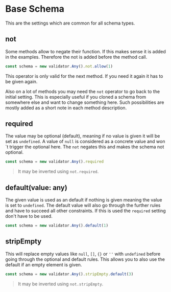 # Base Schema

This are the settings which are common for all schema types.

## not

Some methods allow to negate their function. If this makes sense it is added
in the examples. Therefore the not is added before the method call.

```js
const schema = new validator.Any().not.allow(1)
```

This operator is only valid for the next method. If you need it again it has to
be given again.

Also on a lot of methods you may need the `not` operator to go back to the initial
setting. This is especially useful if you cloned a schema from somewhere else and
want to change something here. Such possibilities are mostly added as a short note
in each method description.

## required

The value may be optional (default), meaning if no value is given it will be set
as `undefined`. A value of `null` is considered as a concrete value and won´t trigger
the optional here. The `not` negates this and makes the schema not optional.

```js
const schema = new validator.Any().required
```

> It may be inverted using `not.required`.

## default(value: any)

The given value is used as an default if nothing is given meaning the value is set
to `undefined`. The default value will also go through the further rules and have
to succeed all other constraints.
If this is used the `required` setting don't have to be used.

```js
const schema = new validator.Any().default(1)
```

## stripEmpty

This will replace empty values like `null`, `[]`, `{}` or `''` with `undefined`
before going through the optional and default rules. This allows you to also use
the default if an empty element is given.

```js
const schema = new validator.Any().stripEmpty.default(3)
```

> It may be inverted using `not.stripEmpty`.
